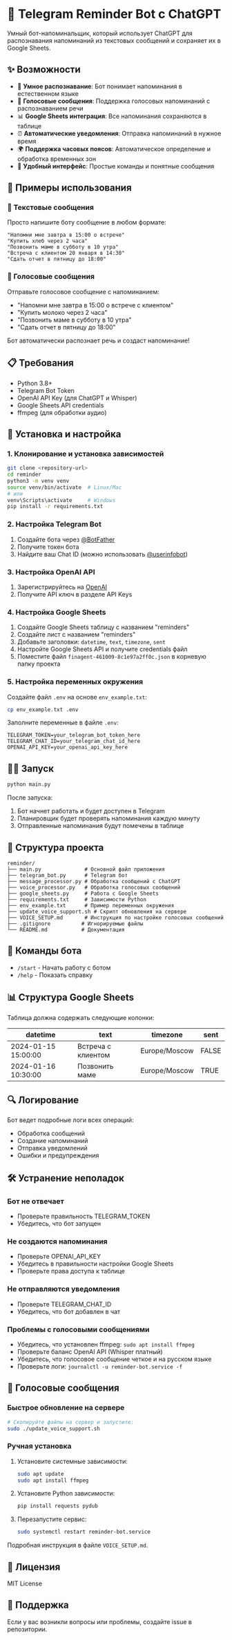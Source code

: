 # 🤖 Telegram Reminder Bot с ChatGPT

Умный бот-напоминальщик, который использует ChatGPT для распознавания напоминаний из текстовых сообщений и сохраняет их в Google Sheets.

## ✨ Возможности

- 📝 **Умное распознавание**: Бот понимает напоминания в естественном языке
- 🎤 **Голосовые сообщения**: Поддержка голосовых напоминаний с распознаванием речи
- 📊 **Google Sheets интеграция**: Все напоминания сохраняются в таблице
- ⏰ **Автоматические уведомления**: Отправка напоминаний в нужное время
- 🌍 **Поддержка часовых поясов**: Автоматическое определение и обработка временных зон
- 💬 **Удобный интерфейс**: Простые команды и понятные сообщения

## 🚀 Примеры использования

### 📝 Текстовые сообщения
Просто напишите боту сообщение в любом формате:

```
"Напомни мне завтра в 15:00 о встрече"
"Купить хлеб через 2 часа"
"Позвонить маме в субботу в 10 утра"
"Встреча с клиентом 20 января в 14:30"
"Сдать отчет в пятницу до 18:00"
```

### 🎤 Голосовые сообщения
Отправьте голосовое сообщение с напоминанием:

- "Напомни мне завтра в 15:00 о встрече с клиентом"
- "Купить молоко через 2 часа"
- "Позвонить маме в субботу в 10 утра"
- "Сдать отчет в пятницу до 18:00"

Бот автоматически распознает речь и создаст напоминание!

## 📋 Требования

- Python 3.8+
- Telegram Bot Token
- OpenAI API Key (для ChatGPT и Whisper)
- Google Sheets API credentials
- ffmpeg (для обработки аудио)

## 🔧 Установка и настройка

### 1. Клонирование и установка зависимостей

```bash
git clone <repository-url>
cd reminder
python3 -m venv venv
source venv/bin/activate  # Linux/Mac
# или
venv\Scripts\activate     # Windows
pip install -r requirements.txt
```

### 2. Настройка Telegram Bot

1. Создайте бота через [@BotFather](https://t.me/BotFather)
2. Получите токен бота
3. Найдите ваш Chat ID (можно использовать [@userinfobot](https://t.me/userinfobot))

### 3. Настройка OpenAI API

1. Зарегистрируйтесь на [OpenAI](https://openai.com/)
2. Получите API ключ в разделе API Keys

### 4. Настройка Google Sheets

1. Создайте Google Sheets таблицу с названием "reminders"
2. Создайте лист с названием "reminders"
3. Добавьте заголовки: `datetime`, `text`, `timezone`, `sent`
4. Настройте Google Sheets API и получите credentials файл
5. Поместите файл `finagent-461009-8c1e97a2ff0c.json` в корневую папку проекта

### 5. Настройка переменных окружения

Создайте файл `.env` на основе `env_example.txt`:

```bash
cp env_example.txt .env
```

Заполните переменные в файле `.env`:

```env
TELEGRAM_TOKEN=your_telegram_bot_token_here
TELEGRAM_CHAT_ID=your_telegram_chat_id_here
OPENAI_API_KEY=your_openai_api_key_here
```

## 🏃‍♂️ Запуск

```bash
python main.py
```

После запуска:
1. Бот начнет работать и будет доступен в Telegram
2. Планировщик будет проверять напоминания каждую минуту
3. Отправленные напоминания будут помечены в таблице

## 📁 Структура проекта

```
reminder/
├── main.py              # Основной файл приложения
├── telegram_bot.py      # Telegram бот
├── message_processor.py # Обработка сообщений с ChatGPT
├── voice_processor.py   # Обработка голосовых сообщений
├── google_sheets.py     # Работа с Google Sheets
├── requirements.txt     # Зависимости Python
├── env_example.txt      # Пример переменных окружения
├── update_voice_support.sh # Скрипт обновления на сервере
├── VOICE_SETUP.md       # Инструкция по настройке голосовых сообщений
├── .gitignore          # Игнорируемые файлы
└── README.md           # Документация
```

## 🎯 Команды бота

- `/start` - Начать работу с ботом
- `/help` - Показать справку

## 📊 Структура Google Sheets

Таблица должна содержать следующие колонки:

| datetime | text | timezone | sent |
|----------|------|----------|------|
| 2024-01-15 15:00:00 | Встреча с клиентом | Europe/Moscow | FALSE |
| 2024-01-16 10:30:00 | Позвонить маме | Europe/Moscow | TRUE |

## 🔍 Логирование

Бот ведет подробные логи всех операций:
- Обработка сообщений
- Создание напоминаний
- Отправка уведомлений
- Ошибки и предупреждения

## 🛠️ Устранение неполадок

### Бот не отвечает
- Проверьте правильность TELEGRAM_TOKEN
- Убедитесь, что бот запущен

### Не создаются напоминания
- Проверьте OPENAI_API_KEY
- Убедитесь в правильности настройки Google Sheets
- Проверьте права доступа к таблице

### Не отправляются уведомления
- Проверьте TELEGRAM_CHAT_ID
- Убедитесь, что бот добавлен в чат

### Проблемы с голосовыми сообщениями
- Убедитесь, что установлен ffmpeg: `sudo apt install ffmpeg`
- Проверьте баланс OpenAI API (Whisper платный)
- Убедитесь, что голосовое сообщение четкое и на русском языке
- Проверьте логи: `journalctl -u reminder-bot.service -f`

## 🎤 Голосовые сообщения

### Быстрое обновление на сервере
```bash
# Скопируйте файлы на сервер и запустите:
sudo ./update_voice_support.sh
```

### Ручная установка
1. Установите системные зависимости:
   ```bash
   sudo apt update
   sudo apt install ffmpeg
   ```

2. Установите Python зависимости:
   ```bash
   pip install requests pydub
   ```

3. Перезапустите сервис:
   ```bash
   sudo systemctl restart reminder-bot.service
   ```

Подробная инструкция в файле `VOICE_SETUP.md`.

## 📝 Лицензия

MIT License

## 🤝 Поддержка

Если у вас возникли вопросы или проблемы, создайте issue в репозитории. 